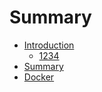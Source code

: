 # Summary

* [Introduction](README.md)
  * [1234](1-Docker/1234.md)
* [Summary](SUMMARY.md)
* [Docker](1-Docker/README.md)


